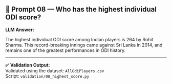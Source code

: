 ## 🏏 Prompt 08 — Who has the highest individual ODI score?

**LLM Answer:**

The highest individual ODI score among Indian players is 264 by Rohit Sharma. This record-breaking innings came against Sri Lanka in 2014, and remains one of the greatest performances in ODI history.

---

**✅ Validation Output:**  
Validated using the dataset: `AllOdiPlayers.csv`  
Script: `validation/08_highest_score.py`